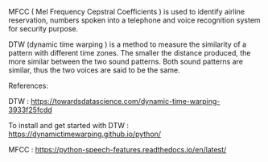 
MFCC ( Mel Frequency Cepstral Coefficients ) is used to identify airline reservation, numbers spoken into a telephone and voice recognition system for security purpose.

DTW (dynamic time warping )  is a method to measure the similarity of a pattern with different time zones. The smaller the distance produced, the more similar between the two sound patterns. Both sound patterns are similar, thus the two voices are said to be the same.

References:

DTW :
https://towardsdatascience.com/dynamic-time-warping-3933f25fcdd

To install and get started with DTW :
https://dynamictimewarping.github.io/python/

MFCC :
https://python-speech-features.readthedocs.io/en/latest/
